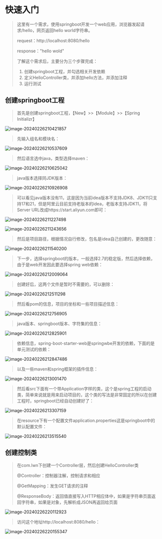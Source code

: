 # 快速入门

> 这里有一个需求，使用springboot开发一个web应用，浏览器发起请求/hello，网页返回hello world字符串。
>
> request：http://localhost:8080/hello
>
> response："hello wold"
>
> 了解这个需求后，主要分为三个步骤完成：
>
> 1. 创建springboot工程，并勾选相关开发依赖
> 2. 定义HelloController类，并添加hello方法，并添加注释
> 3. 运行测试



## 创建springboot工程

> 首先是创建springboot工程，【New】>>【Module】>>【Spring Initializr】

![image-20240226210421857](assets/image-20240226210421857.png)

> 先输入组名和模块名：

![image-20240226210537609](assets/image-20240226210537609.png)

> 然后语言选中java，类型选择maven：

![image-20240226210625042](assets/image-20240226210625042.png)

> java版本选择同JDK版本：

![image-20240226210926908](assets/image-20240226210926908.png)

> 可以看见java版本没有11，这是因为当前idea版本不支持JDK8、JDK11只支持17和21，但是阿里云目前支持老版本的idea，老版本支持JDK11，将Server URL改成https://start.aliyun.com即可：

![image-20240226211227498](assets/image-20240226211227498.png)

![image-20240226211243656](assets/image-20240226211243656.png)

> 然后是项目路径，根据情况自行修改，包名是idea自己创建的，更改随意：

![image-20240226211540200](assets/image-20240226211540200.png)

> 下一步，选择springboot的版本，一般选择2.7的稳定版，然后选择依赖，由于是web开发因此要选择spring web依赖：

![image-20240226212009064](assets/image-20240226212009064.png)

> 创建好后，这两个文件是暂时不需要的，可以删除：

![image-20240226212511298](assets/image-20240226212511298.png)

> 然后看pom的信息，项目的坐标和一些项目描述信息：

![image-20240226212756905](assets/image-20240226212756905.png)

> java版本、springboot版本、字符集的信息：

![image-20240226212825901](assets/image-20240226212825901.png)

> 依赖信息，spring-boot-starter-web是springwbe开发的依赖，下面的是单元测试的依赖：

![image-20240226212847486](assets/image-20240226212847486.png)

> 以及一些maven和spring框架的插件信息：

![image-20240226213001470](assets/image-20240226213001470.png)

> 然后看src下面有一个带Application字样的类，这个是spring工程的启动类，简单来说就是用来启动项目的，这个类的写法是非常固定的所以在创建工程时，springboot已经自动创建好了：

![image-20240226213307159](assets/image-20240226213307159.png)

> 在resource下有一个配置文件application.properties这是springboot中的默认配置文件：

![image-20240226213515540](assets/image-20240226213515540.png)



## 创建控制类

> 在com.lwn下创建一个Controller层，然后创建HelloController类
>
> @Controller：控制器注解，控制请求和相应
>
> @GetMapping：发生GET请求的注释
>
> @ResponseBody：返回值直接写入HTTP相应体中，如果是字符串页面返回字符串，如果是对象，先解析成JSON再返回给页面

![image-20240226220112923](assets/image-20240226220112923.png)

> 访问这个地址http://localhost:8080/hello：

![image-20240226220155347](assets/image-20240226220155347.png)

